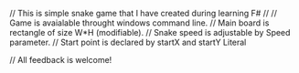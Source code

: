 // This is simple snake game that I have created during learning F#
//
// Game is avaialable throught windows command line.
// Main board is rectangle of size W*H (modifiable).
// Snake speed is adjustable by Speed parameter.
// Start point is declared by startX and startY Literal

// All feedback is welcome!
